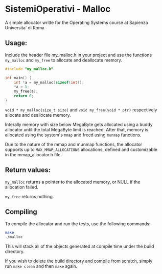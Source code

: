 # SistemiOperativi - Malloc

A simple allocator writte for the Operating Systems course at Sapienza Universita' di Roma.

## Usage:
Include the header file my_malloc.h in your project and use the functions `my_malloc` and `my_free` to allocate and deallocate memory.

```c
#include "my_malloc.h"

int main() {
    int *a = my_malloc(sizeof(int));
    *a = 5;
    my_free(a);
    return 0;
}
```

`void * my_malloc(size_t size)` and `void my_free(void * ptr)` respectively allocate and deallocate memory. 

Interally memory with size below MegaByte gets allocated using a buddy allocator until the total MegaByte limit is reached. After that, memory is allocated using the system's `mmap` and freed using `munmap` functions.

Due to the nature of the mmap and munmap functions, the allocator supports up to `MAX_MMAP_ALLOCATIONS` allocations, defined and customizable in the mmap_allocator.h file.

## Return values:
`my_malloc` returns a pointer to the allocated memory, or NULL if the allocation failed.

`my_free` returns nothing.

## Compiling
To compile the allocator and run the tests, use the following commands:

```bash
make
./malloc
```
This will stack all of the objects generated at compile time under the build directory.

If you wish to delete the build directory and compile from scratch, simply run `make clean` and then `make` again.



